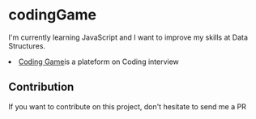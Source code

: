 # codingGame
I'm currently learning JavaScript and I want to improve my skills at Data Structures.
<li><a href="https://www.codingame.com/">Coding Game</a>is a plateform on Coding interview</li> 


## Contribution
If you want to contribute on this project, don't hesitate to send me a PR
